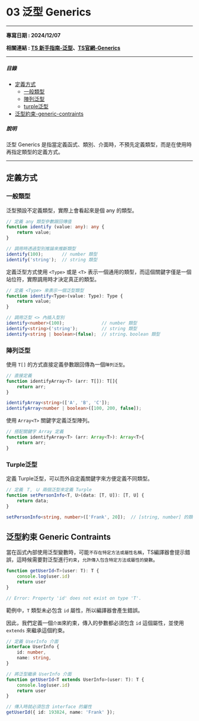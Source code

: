 # 03 泛型 Generics
---

**專寫日期 : 2024/12/07**

**相關連結 : [TS 新手指南-泛型](https://willh.gitbook.io/typescript-tutorial/advanced/generics)、[TS官網-Generics](https://www.typescriptlang.org/docs/handbook/2/generics.html)**

---

##### 目錄
- [定義方式](#定義方式)
	- [一般類型](#一般類型)
	- [陣列泛型](#陣列泛型)
	- [turple泛型](#turple泛型)
- [泛型約束-generic-contraints](#泛型約束-generic-contraints)

##### 說明

泛型 Generics 是指當定義函式、類別、介面時，不預先定義類型，而是在使用時再指定類型的定義方式。

---

## 定義方式

### 一般類型

泛型預設不定義類型，實際上會看起來是個 any 的類型。

```ts
// 定義 any 類型參數跟回傳值
function identify (value: any): any {
    return value;
}

// 調用時透過型別推論來推斷類型
identify(100);       // number 類型
identify('string');  // string 類型
```

定義泛型方式使用 `<Type>` 或是 `<T>` 表示一個通用的類型，而這個關鍵字僅是一個站位符，實際調用時才決定真正的類型。

```ts
// 定義 <Type> 來表示一個泛型類型
function identify<Type>(value: Type): Type {
    return value;
}

// 調用泛型 <> 內插入型別
identify<number>(100);              // number 類型
identify<string>('string');         // string 類型
identify<string | boolean>(false);  // string、boolean 類型
```

### 陣列泛型

使用 `T[]` 的方式直接定義參數跟回傳為一個`陣列泛型`。

```ts
// 直接定義
function identifyArray<T> (arr: T[]): T[]{
    return arr;
}

identifyArray<string>(['A', 'B', 'C']);
identifyArray<number | boolean>([100, 200, false]);
```

使用 `Array<T>` 關鍵字定義泛型陣列。

```ts
// 搭配關鍵字 Array 定義
function identifyArray<T> (arr: Array<T>): Array<T>{
    return arr;
}
```

### Turple泛型

定義 Turple泛型，可以而外自定義關鍵字來方便定義不同類型。

```ts
// 定義 Ｔ, Ｕ 兩個泛型來定義 Turple
function setPersonInfo<T, U>(data: [T, U]): [T, U] {
    return data;
}

setPersonInfo<string, number>(['Frank', 20]);  // [string, number] 的類型
```

## 泛型約束 Generic Contraints

當在函式內部使用泛型變數時，可能`不存在特定方法或屬性名稱`，TS編譯器會提示錯誤，這時候需要對泛型進行`約束`，`允許傳入包含特定方法或屬性的變數`。


```ts
function getUserId<T>(user: T): T {
    console.log(user.id)
    return user
}

// Error: Property 'id' does not exist on type 'T'.
```

範例中，`T` 類型未必包含 `id` 屬性，所以編譯器會產生錯誤。

因此，我們定義一個`介面`來約束，傳入的參數都必須包含 `id` 這個屬性，並使用 `extends` 來繼承這個約束。

```ts
// 定義 UserInfo 介面
interface UserInfo {
    id: number,
    name: string,
}

// 將泛型繼承 UserInfo 介面
function getUserId<T extends UserInfo>(user: T): T {
    console.log(user.id)
    return user
}

// 傳入時就必須包含 interface 的屬性
getUserId({ id: 193824, name: 'Frank' });
```